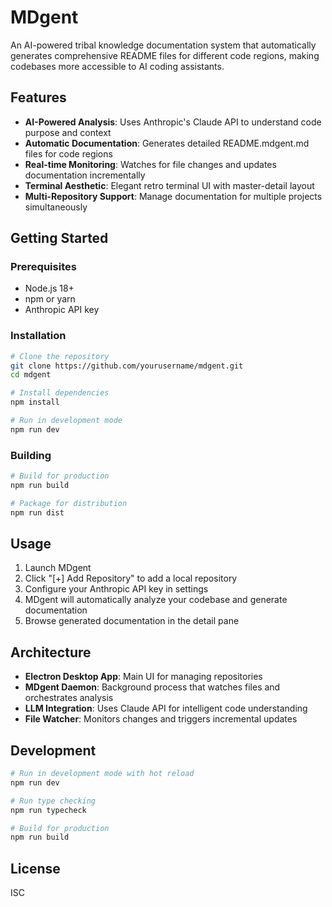 # MDgent

An AI-powered tribal knowledge documentation system that automatically generates comprehensive README files for different code regions, making codebases more accessible to AI coding assistants.

## Features

- **AI-Powered Analysis**: Uses Anthropic's Claude API to understand code purpose and context
- **Automatic Documentation**: Generates detailed README.mdgent.md files for code regions
- **Real-time Monitoring**: Watches for file changes and updates documentation incrementally
- **Terminal Aesthetic**: Elegant retro terminal UI with master-detail layout
- **Multi-Repository Support**: Manage documentation for multiple projects simultaneously

## Getting Started

### Prerequisites

- Node.js 18+
- npm or yarn
- Anthropic API key

### Installation

```bash
# Clone the repository
git clone https://github.com/yourusername/mdgent.git
cd mdgent

# Install dependencies
npm install

# Run in development mode
npm run dev
```

### Building

```bash
# Build for production
npm run build

# Package for distribution
npm run dist
```

## Usage

1. Launch MDgent
2. Click "[+] Add Repository" to add a local repository
3. Configure your Anthropic API key in settings
4. MDgent will automatically analyze your codebase and generate documentation
5. Browse generated documentation in the detail pane

## Architecture

- **Electron Desktop App**: Main UI for managing repositories
- **MDgent Daemon**: Background process that watches files and orchestrates analysis
- **LLM Integration**: Uses Claude API for intelligent code understanding
- **File Watcher**: Monitors changes and triggers incremental updates

## Development

```bash
# Run in development mode with hot reload
npm run dev

# Run type checking
npm run typecheck

# Build for production
npm run build
```

## License

ISC